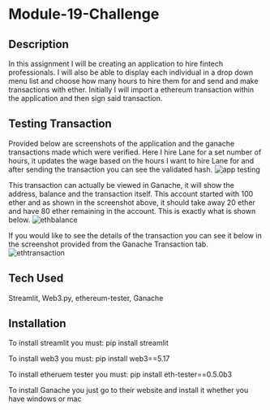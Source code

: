 # Module-19-Challenge
## Description
In this assignment I will be creating an application to hire fintech professionals. I will also be able to display each individual in a drop down menu list and choose how many hours to hire them for and send and make transactions with ether. Initially I will import a ethereum transaction within the application and then sign said transaction.
## Testing Transaction
Provided below are screenshots of the application and the ganache transactions made which were verified. 
Here I hire Lane for a set number of hours, it updates the wage based on the hours I want to hire Lane for and after sending the transaction you can see the validated hash.
![app testing](https://github.com/nkp1027/Module-19-Challenge/assets/133065472/584aa395-481b-4445-8003-bb13198c567b)

This transaction can actually be viewed in Ganache, it will show the address, balance and the transaction itself. This account started with 100 ether and as shown in the screenshot above, it should take away 20 ether and have 80  ether remaining in the account. This is exactly what is shown below.
![ethbalance](https://github.com/nkp1027/Module-19-Challenge/assets/133065472/0a07739e-ce8f-4f2c-8987-fad394601699)

If you would like to see the details of the transaction you can see it below in the screenshot provided from the Ganache Transaction tab.
![ethtransaction](https://github.com/nkp1027/Module-19-Challenge/assets/133065472/73291fb8-e61f-4a65-ade7-173415372814)

## Tech Used
Streamlit, Web3.py, ethereum-tester, Ganache

## Installation
To install streamlit you must: pip install streamlit

To install web3 you must: pip install web3==5.17

To install etheruem tester you must: pip install eth-tester==0.5.0b3

To install Ganache you just go to their website and install it whether you have windows or mac
